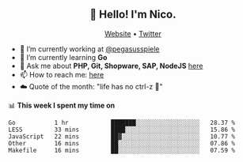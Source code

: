 <h2 align="center">👋 Hello! I'm Nico.</h2>
<p align="center">
  <a href="https://gruselhaus.com">Website</a> •
  <a href="https://twitter.com/NicoFinkernagel">Twitter</a>
</p>


- 🔭 I’m currently working at [@pegasusspiele](https://github.com/pegasusspiele)
- 🌱 I’m currently learning **Go**
- 💬 Ask me about **PHP, Git, Shopware, SAP, NodeJS** [here](https://github.com/gruselhaus/gruselhaus/issues)
- 📫 How to reach me: [here](https://github.com/gruselhaus/gruselhaus/issues)
- ☁️ Quote of the month: "life has no ctrl-z 🌴"

📊 **This week I spent my time on**
<!--START_SECTION:waka-->
```text
Go           1 hr            ███████░░░░░░░░░░░░░░░░░░   28.37 % 
LESS         33 mins         ████░░░░░░░░░░░░░░░░░░░░░   15.86 % 
JavaScript   22 mins         ██▓░░░░░░░░░░░░░░░░░░░░░░   10.77 % 
Other        16 mins         ██░░░░░░░░░░░░░░░░░░░░░░░   07.86 % 
Makefile     16 mins         ██░░░░░░░░░░░░░░░░░░░░░░░   07.59 % 
```
<!--END_SECTION:waka-->
